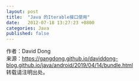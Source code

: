 ```yaml
---
layout: post
title:  "Java 的Iterable接口使用"
date:   2012-07-18 13:27:23 +0800
categories: Java
published: false
---
```



作者：David Dong<br>
来源：https://gangdong.github.io/daviddong-blog.github.io/java/android/2019/04/14/bundle.html<br>
转载请注明出处。